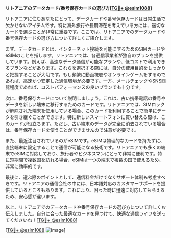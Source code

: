 **リトアニアのデータカード/番号保存カードの選び方[[TG💪+ @esim1088](https://t.me/s/esim1088)]**

リトアニアに住むあなたにとって、データカードや番号保存カードは日常生活で欠かせないアイテムです。特に海外旅行や長期滞在を考えている方には、適切なカードを選ぶことが非常に重要です。ここでは、リトアニアでのデータカードや番号保存カードの選び方について詳しくご紹介します。

まず、データカードとは、インターネット接続を可能にするためのSIMカードやeSIMのことを指します。リトアニアでは、各通信事業者が独自のプランを提供しています。例えば、高速なデータ通信が可能なプランや、低コストで利用できるプランなどがあります。これらを選択する際には、自分の使用目的をしっかりと把握することが大切です。もし頻繁に動画視聴やオンラインゲームをするのであれば、高速かつ安定した通信環境が必要です。一方、メールチェックやSNS閲覧程度であれば、コストパフォーマンスの良いプランでも十分です。

次に、番号保存カードについて説明しましょう。これは、古い携帯電話の番号やデータを新しい端末に移行するためのカードです。リトアニアでは、SIMロックが解除された端末を使用している場合、このカードを利用することで簡単にデータを引き継ぐことができます。特に新しいスマートフォンに買い替える際は、このカードが役立ちます。ただし、古い端末のデータが完全に消去されている場合は、番号保存カードを使うことができませんので注意が必要です。

また、最近注目されているのがeSIMです。eSIMは物理的なカードを持たずに、直接端末に設定することで通信が可能になる技術です。リトアニアでも多くの端末でeSIMに対応しており、旅行者やビジネスマンにとって非常に便利です。特に短期間で複数国を訪れる場合、eSIMは一つの端末で複数の国で使えるため、非常に効率的です。

最後に、選ぶ際のポイントとして、通信料金だけでなくサポート体制も考慮すべきです。リトアニアの通信会社の中には、日本語対応のカスタマーサポートを提供しているところもあります。これにより、困った時に迅速に対応してもらえるため、安心感が違います。

以上、リトアニアでのデータカードや番号保存カードの選び方について詳しくお伝えしました。自分に合った最適なカードを見つけて、快適な通信ライフを送ってくださいね！[[TG💪+ @esim1088](https://t.me/s/esim1088)]

[[TG💪+ @esim1088](https://t.me/s/esim1088) ![Image](https://i.postimg.cc/Y0z9fWf4/image.png)]